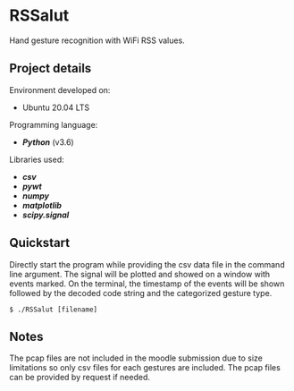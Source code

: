 # RSSalut

Hand gesture recognition with WiFi RSS values.

## Project details
Environment developed on:
- Ubuntu 20.04 LTS

Programming language:
- ***Python*** (v3.6)

Libraries used:
- ***csv***
- ***pywt***
- ***numpy***
- ***matplotlib***
- ***scipy.signal*** 

## Quickstart
Directly start the program while providing the csv data file in the command line argument. The signal will be plotted and showed on a window with events marked. On the terminal, the timestamp of the events will be shown followed by the decoded code string and the categorized gesture type.
```
$ ./RSSalut [filename]
```

## Notes
The pcap files are not included in the moodle submission due to size limitations so only csv files for each gestures are included. The pcap files can be provided by request if needed.